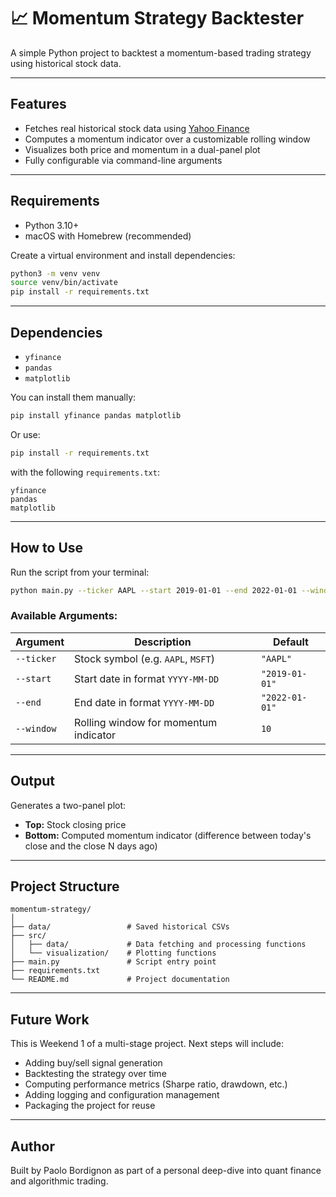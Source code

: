 # 📈 Momentum Strategy Backtester

A simple Python project to backtest a momentum-based trading strategy using historical stock data.

---

## Features

- Fetches real historical stock data using [Yahoo Finance](https://finance.yahoo.com/)
- Computes a momentum indicator over a customizable rolling window
- Visualizes both price and momentum in a dual-panel plot
- Fully configurable via command-line arguments

---

## Requirements

- Python 3.10+
- macOS with Homebrew (recommended)

Create a virtual environment and install dependencies:

```bash
python3 -m venv venv
source venv/bin/activate
pip install -r requirements.txt
```

---

## Dependencies

- `yfinance`
- `pandas`
- `matplotlib`

You can install them manually:

```bash
pip install yfinance pandas matplotlib
```

Or use:

```bash
pip install -r requirements.txt
```

with the following `requirements.txt`:

```
yfinance
pandas
matplotlib
```

---

## How to Use

Run the script from your terminal:

```bash
python main.py --ticker AAPL --start 2019-01-01 --end 2022-01-01 --window 10
```

### Available Arguments:

| Argument       | Description                            | Default        |
|----------------|----------------------------------------|----------------|
| `--ticker`     | Stock symbol (e.g. `AAPL`, `MSFT`)     | `"AAPL"`       |
| `--start`      | Start date in format `YYYY-MM-DD`      | `"2019-01-01"` |
| `--end`        | End date in format `YYYY-MM-DD`        | `"2022-01-01"` |
| `--window`     | Rolling window for momentum indicator  | `10`           |

---

## Output

Generates a two-panel plot:
- **Top:** Stock closing price
- **Bottom:** Computed momentum indicator (difference between today's close and the close N days ago)

---

## Project Structure

```
momentum-strategy/
│
├── data/                 # Saved historical CSVs
├── src/
│   ├── data/             # Data fetching and processing functions
│   └── visualization/    # Plotting functions
├── main.py               # Script entry point
├── requirements.txt
└── README.md             # Project documentation
```

---

## Future Work

This is Weekend 1 of a multi-stage project. Next steps will include:

- Adding buy/sell signal generation
- Backtesting the strategy over time
- Computing performance metrics (Sharpe ratio, drawdown, etc.)
- Adding logging and configuration management
- Packaging the project for reuse

---

## Author

Built by Paolo Bordignon as part of a personal deep-dive into quant finance and algorithmic trading.
